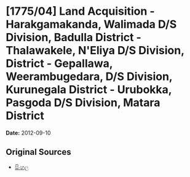 # [1775/04] Land Acquisition - Harakgamakanda, Walimada D/S Division, Badulla District - Thalawakele,  N'Eliya D/S Division, District - Gepallawa, Weerambugedara, D/S Division, Kurunegala District - Urubokka,  Pasgoda D/S Division, Matara District

**Date:** 2012-09-10

## Original Sources

- [සිංහල](https://documents.gov.lk/view/extra-gazettes/2012/9/1775-04_S.pdf)
